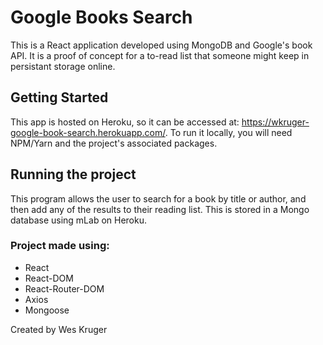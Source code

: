 # Google Books Search
This is a React application developed using MongoDB and Google's book API. It is a proof of concept for a to-read list that someone might keep in persistant storage online.

## Getting Started
This app is hosted on Heroku, so it can be accessed at: https://wkruger-google-book-search.herokuapp.com/. To run it locally, you will need NPM/Yarn and the project's associated packages.

## Running the project
This program allows the user to search for a book by title or author, and then add any of the results to their reading list. This is stored in a Mongo database using mLab on Heroku.

### Project made using:

   * React
   * React-DOM
   * React-Router-DOM
   * Axios
   * Mongoose
   
   

Created by Wes Kruger

